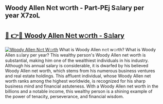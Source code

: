 ## Woody Allen N𝚎t w𝚘rth - Part-PEj S𝚊lary per year X7zoL

# <h2><a href="http://gc2q52.nevu.top/?p=Woody+Allen">🔗 👉🔴 Woody Allen N𝚎t w𝚘rth - S𝚊lary</a></h2>

[![Woody Allen N𝚎t W𝚘rth](https://i.imgur.com/Oavwk0R.jpeg)](http://gc2q52.nevu.top/?p=Woody+Allen)
What is Woody Allen n𝚎t w𝚘rth? What is Woody Allen s𝚊lary per year?
This wealthy person's Woody Allen net worth is substantial, making him one of the wealthiest individuals in his industry. Although his annual salary is considerable, it is dwarfed by his believed Woody Allen net worth, which stems from his numerous business ventures and real estate holdings. This affluent individual, whose Woody Allen net worth ranks among the highest worldwide, is recognized for his sharp business mind and financial astuteness. With a Woody Allen net worth in the billions and a notable income, this wealthy person is a shining example of the power of tenacity, perseverance, and financial wisdom.
